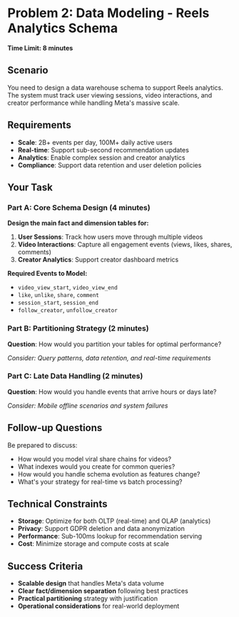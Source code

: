 # Problem 2: Data Modeling - Reels Analytics Schema
**Time Limit: 8 minutes**

## Scenario
You need to design a data warehouse schema to support Reels analytics. The system must track user viewing sessions, video interactions, and creator performance while handling Meta's massive scale.

## Requirements
- **Scale**: 2B+ events per day, 100M+ daily active users
- **Real-time**: Support sub-second recommendation updates
- **Analytics**: Enable complex session and creator analytics
- **Compliance**: Support data retention and user deletion policies

## Your Task

### Part A: Core Schema Design (4 minutes)
**Design the main fact and dimension tables for:**

1. **User Sessions**: Track how users move through multiple videos
2. **Video Interactions**: Capture all engagement events (views, likes, shares, comments)
3. **Creator Analytics**: Support creator dashboard metrics

**Required Events to Model:**
- `video_view_start`, `video_view_end`
- `like`, `unlike`, `share`, `comment`
- `session_start`, `session_end`
- `follow_creator`, `unfollow_creator`

### Part B: Partitioning Strategy (2 minutes)
**Question**: How would you partition your tables for optimal performance?

*Consider: Query patterns, data retention, and real-time requirements*

### Part C: Late Data Handling (2 minutes)
**Question**: How would you handle events that arrive hours or days late?

*Consider: Mobile offline scenarios and system failures*

## Follow-up Questions
Be prepared to discuss:
- How would you model viral share chains for videos?
- What indexes would you create for common queries?
- How would you handle schema evolution as features change?
- What's your strategy for real-time vs batch processing?

## Technical Constraints
- **Storage**: Optimize for both OLTP (real-time) and OLAP (analytics)
- **Privacy**: Support GDPR deletion and data anonymization
- **Performance**: Sub-100ms lookup for recommendation serving
- **Cost**: Minimize storage and compute costs at scale

## Success Criteria
- **Scalable design** that handles Meta's data volume
- **Clear fact/dimension separation** following best practices
- **Practical partitioning** strategy with justification
- **Operational considerations** for real-world deployment 